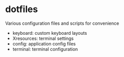 # dotfiles

Various configuration files and scripts for convenience
* keyboard: custom keyboard layouts 
* Xresources: terminal settings
* config: application config files
* terminal: terminal configuration

